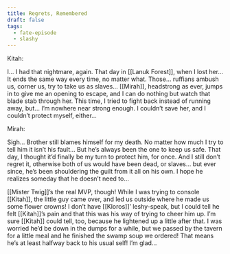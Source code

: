 ```yaml
---
title: Regrets, Remembered
draft: false
tags:
  - fate-episode
  - slashy
---
```

<p class="kitah">Kitah:</p>

I… I had that nightmare, again. That day in [[Lanuk Forest]], when I lost her… It ends the same way every time, no matter what. Those… ruffians ambush us, corner us, try to take us as slaves… [[Mirah]], headstrong as ever, jumps in to give me an opening to escape, and I can do nothing but watch that blade stab through her. This time, I tried to fight back instead of running away, but… I’m nowhere near strong enough. I couldn’t save her, and I couldn’t protect myself, either… 

<p class="mirah">Mirah:</p>

Sigh… Brother still blames himself for my death. No matter how much I try to tell him it isn’t his fault… But he’s always been the one to keep us safe. That day, I thought it’d finally be my turn to protect him, for once. And I still don’t regret it, otherwise both of us would have been dead, or slaves… but ever since, he’s been shouldering the guilt from it all on his own. I hope he realizes someday that he doesn’t need to…

[[Mister Twig]]’s the real MVP, though! While I was trying to console [[Kitah]], the little guy came over, and led us outside where he made us some flower crowns! I don’t have [[Kloros]]’ leshy-speak, but I could tell he felt [[Kitah]]’s pain and that this was his way of trying to cheer him up. I’m sure [[Kitah]] could tell, too, because he lightened up a little after that. I was worried he’d be down in the dumps for a while, but we passed by the tavern for a little meal and he finished the swamp soup we ordered! That means he’s at least halfway back to his usual self! I’m glad… 
